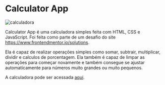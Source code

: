 # Calculator App

![calculadora](https://user-images.githubusercontent.com/53675070/126277415-391bdb81-d72b-4586-b690-37e0cc8546f7.png)

Calculator App é uma calculadora simples feita com HTML, CSS e JavaScript. Foi feita como parte de um desafio do site https://www.frontendmentor.io/solutions.

Ela é capaz de realizar operações simples como somar, subtrair, multiplicar, dividir e calculos de porcentagem. Ela também é capaz de limpar as operações para começar novamente e também consegue se ajustar automaticamente para números muito grandes ou muito pequenos.

A calculadora pode ser acessada [aqui](https://carryaestranha.github.io/CalculatorApp/).
